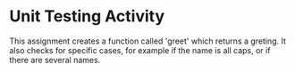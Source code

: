 # Unit Testing Activity
This assignment creates a function called 'greet' which returns a greting.  It also checks for specific cases, for example if the name is all caps, or if there are several names.